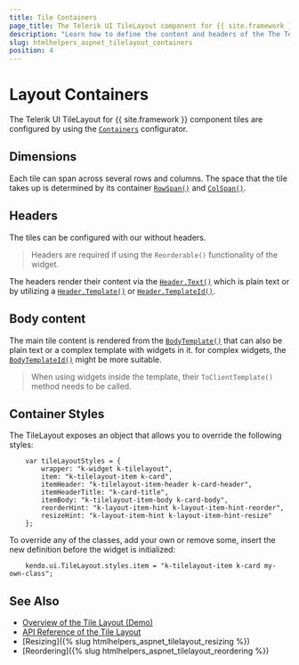 ```yaml
---
title: Tile Containers
page_title: The Telerik UI TileLayout component for {{ site.framework }} Documentation - TileLayout Containers
description: "Learn how to define the content and headers of the The Telerik UI TileLayout component for {{ site.framework }} containers."
slug: htmlhelpers_aspnet_tilelayout_containers
position: 4
---
```


# Layout Containers

The Telerik UI TileLayout for {{ site.framework }} component tiles are configured by using the [`Containers`](/api/kendo.mvc.ui.fluent/tilelayoutbuilder#containerssystemactionkendomvcuifluenttilelayoutcontainerfactory) configurator. 

## Dimensions

Each tile can span across several rows and columns. The space that the tile takes up is determined by its container [`RowSpan()`](/api/kendo.mvc.ui.fluent/tilelayoutcontainerbuilder#rowspansystemdouble) and [`ColSpan()`](/api/kendo.mvc.ui.fluent/tilelayoutcontainerbuilder#colspansystemdouble).

## Headers

The tiles can be configured with our without headers. 

> Headers are required if using the `Reorderable()` functionality of the widget.

The headers render their content via the [`Header.Text()`](/api/kendo.mvc.ui.fluent/tilelayoutcontainerheadersettingsbuilder#textsystemstring) which is plain text or by utilizing a [`Header.Template()`](/api/kendo.mvc.ui.fluent/tilelayoutcontainerheadersettingsbuilder#templatesystemstring) or [`Header.TemplateId()`](/api/kendo.mvc.ui.fluent/tilelayoutcontainerheadersettingsbuilder#templateidsystemstring).

## Body content

The main tile content is rendered from the [`BodyTemplate()`](/api/kendo.mvc.ui.fluent/tilelayoutcontainerbuilder#bodytemplatesystemstring) that can also be plain text or a complex template with widgets in it. for complex widgets, the [`BodyTemplateId()`](/api/kendo.mvc.ui.fluent/tilelayoutcontainerbuilder#bodytemplateidsystemstring) might be more suitable.

> When using widgets inside the template, their `ToClientTemplate()` method needs to be called.

## Container Styles

The TileLayout exposes an object that allows you to override the following styles:

```JS
    var tileLayoutStyles = {
        wrapper: "k-widget k-tilelayout",
        item: "k-tilelayout-item k-card",
        itemHeader: "k-tilelayout-item-header k-card-header",
        itemHeaderTitle: "k-card-title",
        itemBody: "k-tilelayout-item-body k-card-body",
        reorderHint: "k-layout-item-hint k-layout-item-hint-reorder",
        resizeHint: "k-layout-item-hint k-layout-item-hint-resize"
    };
```

To override any of the classes, add your own or remove some, insert the new definition before the widget is initialized:

```JS
    kendo.ui.TileLayout.styles.item = "k-tilelayout-item k-card my-own-class";
```

## See Also

* [Overview of the Tile Layout (Demo)](https://demos.telerik.com/kendo-ui/tilelayout/index)
* [API Reference of the Tile Layout](/api/tilelayout)
* [Resizing]({% slug htmlhelpers_aspnet_tilelayout_resizing %})
* [Reordering]({% slug htmlhelpers_aspnet_tilelayout_reordering %})
